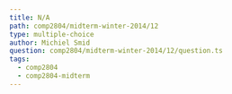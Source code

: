 ```yaml
---
title: N/A
path: comp2804/midterm-winter-2014/12
type: multiple-choice
author: Michiel Smid
question: comp2804/midterm-winter-2014/12/question.ts
tags:
  - comp2804
  - comp2804-midterm
---
```

